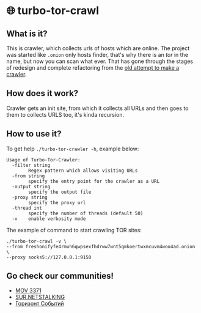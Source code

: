 # 🌐 turbo-tor-crawl

## What is it?
This is crawler, which collects urls of hosts which are online. 
The project was started like `.onion` only hosts finder, that's why there is an _tor_ in the name, but now you can scan what ever.
That has gone through the stages of redesign and complete refactoring from the [old attempt to make a crawler](https://github.com/Apanazar/tor_crawl).

## How does it work?
Crawler gets an init site, from which it collects all URLs and then goes to them to collects URLS too, it's kinda recursion.

## How to use it?

To get help `./turbo-tor-crawler -h`, example below:
```
Usage of Turbo-Tor-Crawler:
  -filter string
        Regex pattern which allows visiting URLs
  -from string
        specify the entry point for the crawler as a URL
  -output string
        specify the output file
  -proxy string
        specify the proxy url
  -thread int
        specify the number of threads (default 50)
  -v    enable verbosity mode  
```
The example of command to start crawling TOR sites:
```
./turbo-tor-crawl -v \
--from freshonifyfe4rmuh6qwpsexfhdrww7wnt5qmkoertwxmcuvm4woo4ad.onion \
--proxy socks5://127.0.0.1:9150
```

## Go check our communities!
- [MOV 3371](https://t.me/mov3371)  
- [SUR.NETSTALKING](https://t.me/sur_NET)  
- [Горизонт Событий](https://t.me/+wO26CXIk4PFlMGEy)
